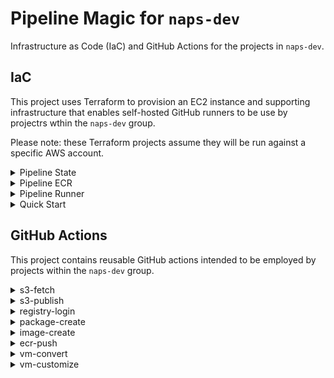 # Pipeline Magic for `naps-dev`

Infrastructure as Code (IaC) and GitHub Actions for the projects in `naps-dev`.

## IaC

This project uses Terraform to provision an EC2 instance and supporting infrastructure that enables self-hosted GitHub runners to be use by projectrs wthin the `naps-dev` group.

Please note: these Terraform projects assume they will be run against a specific AWS account.

<details>
<summary>Pipeline State</summary>

The [Pipeline State](pl-state/) Terraform project provisions resources in AWS for storing and managing the Terraform State for the other projects.

Resources provisioned:
* aws_s3_bucket `pipeline-magic-state`
* aws_dynamodb_table `pipeline-magic-locks`
    * String attribute `LockID`

Outputs:
* s3_bucket_arn `pipeline-magic-state` S3 bucket ARN
* dynamodb_table_name `pipeline-magic-locks` DynamoDB table name

</details>

<details>
<summary>Pipeline ECR</summary>

The [Pipeline ECR](pl-ecr/) Terraform project provisions one or more Elastic Container Registries in AWS.

Noted variables:
* `image_names` list(string) of images

Noted resources provisioned:
* aws_ecr_repository for each specified image
* aws_ecr_lifecycle_policy for each specified image

</details>

<details>
<summary>Pipeline Runner</summary>

The [Pipeline Runner](pl-runner/) Terraform project provisions a VPC, EC2 instance and associated underlying support resources. 

Noted variables:
* 

Noted resources provisioned:
* 

Outputs:
* 

</details>

<details>
<summary>Quick Start</summary>

```bash
cd pl-state
terraform init
terraform apply

cd ../pl-ec2
vi main.tf
# Verify terraform.backend{bucket, dynamidb_table} match output from pl-state project
terraform init
terraform apply

cd ../pl-runner
vi main.tf
# Verify terraform.backend{bucket, dynamidb_table} match output from pl-state project
terraform init
terraform apply

```

Follow additional configuration steps [here](https://github.com/organizations/naps-dev/settings/actions/runners/new) and [here](https://docs.github.com/en/actions/hosting-your-own-runners/configuring-the-self-hosted-runner-application-as-a-service) to join the runner to GitHub and configure it to run as a service.

</details>

## GitHub Actions

This project contains reusable GitHub actions intended to be employed by projects within the `naps-dev` group.

<details>
<summary>s3-fetch</summary>

Retreve objects from S3.

```yaml
      - uses: naps-dev/s3-fetch
        with: 
          s3_url: s3://naps-dev-artifacts/Capability-SW/MixMode/MixMode-8.11-export-i-0966be276efb5b2f2.ova
```

</details>

<details>
<summary>s3-publish</summary>

Publish objects to S3.

</details>

<details>
<summary>registry-login</summary>

Zarf `registry login` so that we can pull images.

</details>

<details>
<summary>package-create</summary>

Zarf `package create` command to build a Zartifact.

</details>

<details>
<summary>image-create</summary>

Create an image so that it can be pushed to a registry.

</details>

<details>
<summary>ecr-push</summary>

Tag and push an image to ECR.

</details>

<details>
<summary>vm-convert</summary>

Convert a VM from OVA to QCOW2 with virt-v2v.

</details>

<details>
<summary>vm-customize</summary>

Apply virt-customization to to a QCOW2-formatted VM.

</details>
